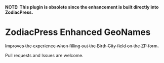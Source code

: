**NOTE: This plugin is obsolete since the enhancement is built directly into ZodiacPress.**

ZodiacPress Enhanced GeoNames
=============================


~~Improves the experience when filling out the Birth City field on the ZP form.~~

Pull requests and Issues are welcome.
